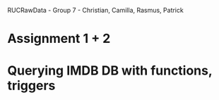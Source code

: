  RUCRawData - Group 7 - Christian, Camilla, Rasmus, Patrick
# Assignment 1 + 2

# Querying IMDB DB with functions, triggers
